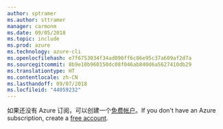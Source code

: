 ```yaml
---
author: sptramer
ms.author: sttramer
manager: carmonm
ms.date: 09/05/2018
ms.topic: include
ms.prod: azure
ms.technology: azure-cli
ms.openlocfilehash: e7f6753034f34ad096ff6c86e95c37a609af2d7a
ms.sourcegitcommit: 8b9e10b960150dc08f046ab840d6a5627410db29
ms.translationtype: HT
ms.contentlocale: zh-CN
ms.lasthandoff: 09/07/2018
ms.locfileid: "44059232"
---
```

<span data-ttu-id="8cde3-101">如果还没有 Azure 订阅，可以创建一个[免费帐户](https://azure.microsoft.com/free/?ref=microsoft.com&utm_source=microsoft.com&utm_medium=docs&utm_campaign=visualstudio)。</span><span class="sxs-lookup"><span data-stu-id="8cde3-101">If you don't have an Azure subscription, create a [free account](https://azure.microsoft.com/free/?ref=microsoft.com&utm_source=microsoft.com&utm_medium=docs&utm_campaign=visualstudio).</span></span>
